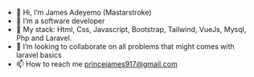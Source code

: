 - 👋 Hi, I’m James Adeyemo (Mastarstroke)
- 👀 I’m a software developer
- 🌱 My stack: Html, Css, Javascript, Bootstrap, Tailwind, VueJs, Mysql, Php and Laravel.
- 💞️ I’m looking to collaborate on all problems that might comes with laravel basics
- 📫 How to reach me princejames917@gmail.com

<!---
mastarstroke/mastarstroke is a ✨ special ✨ repository because its `README.md` (this file) appears on your GitHub profile.
You can click the Preview link to take a look at your changes.
--->
